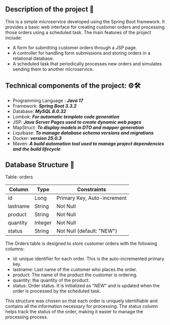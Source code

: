 ## Description of the project 📖

This is a simple microservice developed using the Spring Boot framework. It provides a basic web interface for 
creating customer orders and processing those orders using a scheduled task. The main features of the project 
include:
* A form for submitting customer orders through a JSP page.
* A controller for handling form submissions and storing orders in a relational database.
* A scheduled task that periodically processes new orders and simulates sending them to another microservice.

## Technical components of the project: ⚙️🛠
* Programming Language : **_Java 17_**
* Framework: **_Spring Boot 3.3.2_**
* Database: **_MySQL 8.0.32_**
* Lombok: **_For automatic template code generation_**
* JSP: **_Java Server Pages used to create dynamic web pages_**
* MapStruct: **_To display models in DTO and mapper generation_**
* Liquibase: **_To manage database schema versions and migrations_**
* Docker: **_version 25.0.3_**
* Maven: **_A build automation tool used to manage project dependencies and the build lifecycle_**

## Database Structure 🧾
Table: orders

| Column    | Type    | Constraints |
|-----------|---------|-------------|
| id        | Long    | Primary Key, Auto-increment |
| lastname  | String  | Not Null |
| product   | 	String | Not Null |
| quantity  | Integer | Not Null |
| status | String | Not Null (default: "NEW") |

The Orders table is designed to store customer orders with the following columns:
* id: unique identifier for each order. This is the auto-incremented primary key.
* lastname: Last name of the customer who places the order.
* product: The name of the product the customer is ordering.
* quantity: the quantity of the product.
* status: Order status. It is initialized as "NEW" and is updated when the order is processed by 
the scheduled task.

This structure was chosen so that each order is uniquely identifiable and contains all the information necessary 
for processing. The status column helps track the status of the order, making it easier to manage the processing 
process.
